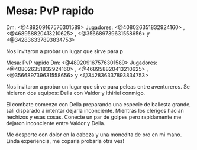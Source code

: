 # Mesa: PvP rapido
Dm: <@489209167576301589> 
Jugadores: <@408026351832924160> , <@468958820413210625> , <@356689739631558656>  y <@342836337893834753> 

Nos invitaron a probar un lugar que sirve para p

Mesa: PvP rapido
Dm: <@489209167576301589> 
Jugadores: <@408026351832924160> , <@468958820413210625> , <@356689739631558656>  y <@342836337893834753> 

Nos invitaron a probar un lugar que sirve para peleas entre aventureros. Se hicieron dos equipos: Della con Valdor y Ithiriel conmigo. 

El combate comenzo con Della preparando una especie de ballesta grande, sali disparado a intentar dejarla inconciente. Mientras los clerigos hacian hechizos y esas cosas. Conecte un par de golpes pero rapidamente me dejaron inconciente entre Valdor y Della.

Me desperte con dolor en la cabeza y una monedita de oro en mi mano. Linda experiencia, me coparia probarla otra ves!

